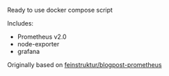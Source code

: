
Ready to use docker compose script

Includes:

* Prometheus v2.0
* node-exporter
* grafana


Originally based on [feinstruktur/blogpost-prometheus](https://github.com/feinstruktur/blogpost-prometheus)
